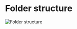 # Folder structure

![Folder structure](https://github.com/CS-LEE2022/ML_data_pipeline/tree/5c521fef896db5f46eb97d16752b818be7223c10/images?)

